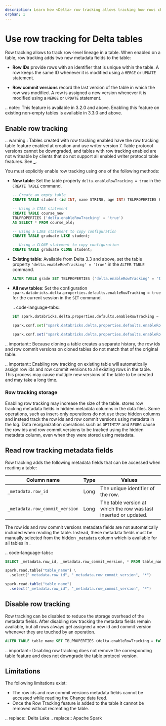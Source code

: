 ```yaml
---
description: Learn how <Delta> row tracking allows tracking how rows change across table versions.
orphan: 1
---
```


# Use row tracking for Delta tables

Row tracking allows <Delta> to track row-level lineage in a <Delta> table. When enabled on a <Delta> table, row tracking adds two new metadata fields to the table:

- **Row IDs** provide rows with an identifier that is unique within the table. A row keeps the same ID whenever it is modified using a `MERGE` or `UPDATE` statement.

- **Row commit versions** record the last version of the table in which the row was modified. A row is assigned a new version whenever it is modified using a `MERGE` or `UPDATE` statement.

.. note:: This feature is available in <Delta> 3.2.0 and above. Enabling this feature on existing non-empty tables is available in <Delta> 3.3.0 and above.

## Enable row tracking

.. warning:: Tables created with row tracking enabled have the row tracking <Delta> table feature enabled at creation and use <Delta> writer version 7. Table protocol versions cannot be downgraded, and tables with row tracking enabled are not writeable by <Delta> clients that do not support all enabled <Delta> writer protocol table features. See [_](/versioning.md).

You must explicitly enable row tracking using one of the following methods:

- **New table**: Set the table property `delta.enableRowTracking = true` in the `CREATE TABLE` command.

  ```sql
  -- Create an empty table
  CREATE TABLE student (id INT, name STRING, age INT) TBLPROPERTIES ('delta.enableRowTracking' = 'true');

  -- Using a CTAS statement
  CREATE TABLE course_new
  TBLPROPERTIES ('delta.enableRowTracking' = 'true')
  AS SELECT * FROM course_old;

  -- Using a LIKE statement to copy configuration
  CREATE TABLE graduate LIKE student;

  -- Using a CLONE statement to copy configuration
  CREATE TABLE graduate CLONE student;
  ```

- **Existing table**: Available from Delta 3.3 and above, set the table property `'delta.enableRowTracking' = 'true'` in the `ALTER TABLE` command.

  ```sql
  ALTER TABLE grade SET TBLPROPERTIES ('delta.enableRowTracking' = 'true');
  ```

- **All new tables**: Set the configuration `spark.databricks.delta.properties.defaults.enableRowTracking = true` for the current session in the `SET` command.

  .. code-language-tabs::
    ```sql
    SET spark.databricks.delta.properties.defaults.enableRowTracking = true;
    ```

    ```python
    spark.conf.set("spark.databricks.delta.properties.defaults.enableRowTracking", True)
    ```

    ```scala
    spark.conf.set("spark.databricks.delta.properties.defaults.enableRowTracking", true)
    ```

.. important:: Because cloning a <Delta> table creates a separate history, the row ids and row commit versions on cloned tables do not match that of the original table.

.. important:: Enabling row tracking on existing table will automatically assign row ids and row commit versions to all existing rows in the table. This process may cause multiple new versions of the table to be created and may take a long time.

### Row tracking storage

Enabling row tracking may increase the size of the table. <Delta> stores row tracking metadata fields in hidden metadata columns in the data files. Some operations, such as insert-only operations do not use these hidden columns and instead track the row ids and row commit versions using metadata in the <Delta> log. Data reorganization operations such as `OPTIMIZE` and `REORG` cause the row ids and row commit versions to be tracked using the hidden metadata column, even when they were stored using metadata.

## Read row tracking metadata fields

Row tracking adds the following metadata fields that can be accessed when reading a table:

| Column name                    | Type | Values                                                           |
|--------------------------------|------|------------------------------------------------------------------|
| `_metadata.row_id`             | Long | The unique identifier of the row.                                |
| `_metadata.row_commit_version` | Long | The table version at which the row was last inserted or updated. |

The row ids and row commit versions metadata fields are not automatically included when reading the table.
Instead, these metadata fields must be manually selected from the hidden `_metadata` column which is available for all tables in <AS>.

.. code-language-tabs::
  ```sql
  SELECT _metadata.row_id, _metadata.row_commit_version, * FROM table_name;
  ```

  ```python
  spark.read.table("table_name") \
    .select("_metadata.row_id", "_metadata.row_commit_version", "*")
  ```

  ```scala
  spark.read.table("table_name")
    .select("_metadata.row_id", "_metadata.row_commit_version", "*")
  ```

## Disable row tracking

Row tracking can be disabled to reduce the storage overhead of the metadata fields. After disabling row tracking the metadata fields remain available, but all rows always get assigned a new id and commit version whenever they are touched by an operation.

```sql
ALTER TABLE table_name SET TBLPROPERTIES (delta.enableRowTracking = false);
```

.. important:: Disabling row tracking does not remove the corresponding table feature and does not downgrade the table protocol version.

## Limitations

The following limitations exist:

- The row ids and row commit versions metadata fields cannot be accessed while reading the [Change data feed](/delta/delta-change-data-feed.md).
- Once the Row Tracking feature is added to the table it cannot be removed without recreating the table.

.. <Delta> replace:: Delta Lake
.. <AS> replace:: Apache Spark
